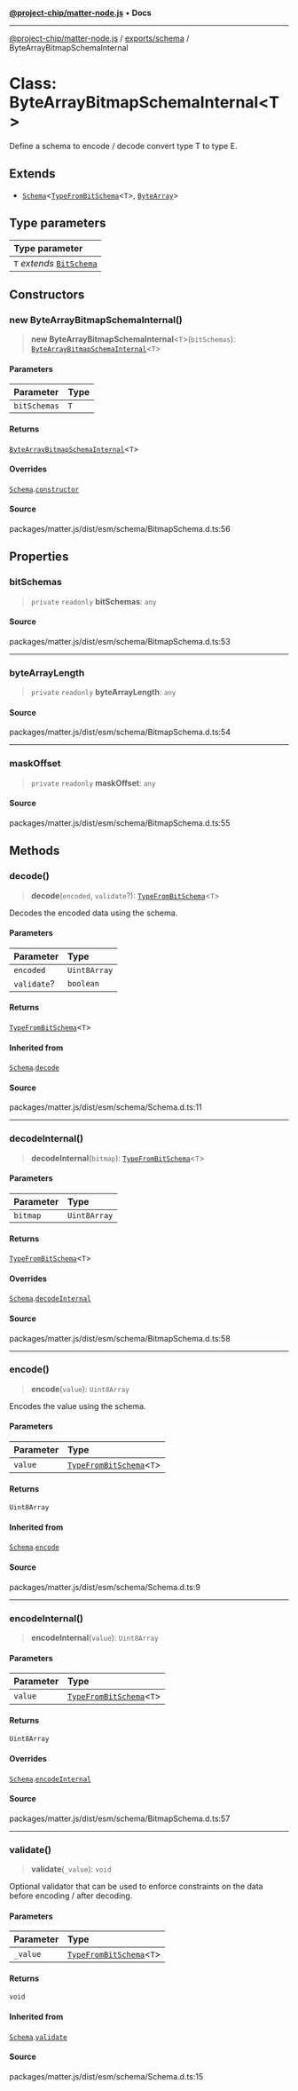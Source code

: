 [**@project-chip/matter-node.js**](../../../README.md) • **Docs**

***

[@project-chip/matter-node.js](../../../modules.md) / [exports/schema](../README.md) / ByteArrayBitmapSchemaInternal

# Class: ByteArrayBitmapSchemaInternal\<T\>

Define a schema to encode / decode convert type T to type E.

## Extends

- [`Schema`](Schema.md)\<[`TypeFromBitSchema`](../README.md#typefrombitschemat)\<`T`\>, [`ByteArray`](../../../util/export/README.md#bytearray)\>

## Type parameters

| Type parameter |
| :------ |
| `T` *extends* [`BitSchema`](../README.md#bitschema) |

## Constructors

### new ByteArrayBitmapSchemaInternal()

> **new ByteArrayBitmapSchemaInternal**\<`T`\>(`bitSchemas`): [`ByteArrayBitmapSchemaInternal`](ByteArrayBitmapSchemaInternal.md)\<`T`\>

#### Parameters

| Parameter | Type |
| :------ | :------ |
| `bitSchemas` | `T` |

#### Returns

[`ByteArrayBitmapSchemaInternal`](ByteArrayBitmapSchemaInternal.md)\<`T`\>

#### Overrides

[`Schema`](Schema.md).[`constructor`](Schema.md#constructors)

#### Source

packages/matter.js/dist/esm/schema/BitmapSchema.d.ts:56

## Properties

### bitSchemas

> `private` `readonly` **bitSchemas**: `any`

#### Source

packages/matter.js/dist/esm/schema/BitmapSchema.d.ts:53

***

### byteArrayLength

> `private` `readonly` **byteArrayLength**: `any`

#### Source

packages/matter.js/dist/esm/schema/BitmapSchema.d.ts:54

***

### maskOffset

> `private` `readonly` **maskOffset**: `any`

#### Source

packages/matter.js/dist/esm/schema/BitmapSchema.d.ts:55

## Methods

### decode()

> **decode**(`encoded`, `validate`?): [`TypeFromBitSchema`](../README.md#typefrombitschemat)\<`T`\>

Decodes the encoded data using the schema.

#### Parameters

| Parameter | Type |
| :------ | :------ |
| `encoded` | `Uint8Array` |
| `validate`? | `boolean` |

#### Returns

[`TypeFromBitSchema`](../README.md#typefrombitschemat)\<`T`\>

#### Inherited from

[`Schema`](Schema.md).[`decode`](Schema.md#decode)

#### Source

packages/matter.js/dist/esm/schema/Schema.d.ts:11

***

### decodeInternal()

> **decodeInternal**(`bitmap`): [`TypeFromBitSchema`](../README.md#typefrombitschemat)\<`T`\>

#### Parameters

| Parameter | Type |
| :------ | :------ |
| `bitmap` | `Uint8Array` |

#### Returns

[`TypeFromBitSchema`](../README.md#typefrombitschemat)\<`T`\>

#### Overrides

[`Schema`](Schema.md).[`decodeInternal`](Schema.md#decodeinternal)

#### Source

packages/matter.js/dist/esm/schema/BitmapSchema.d.ts:58

***

### encode()

> **encode**(`value`): `Uint8Array`

Encodes the value using the schema.

#### Parameters

| Parameter | Type |
| :------ | :------ |
| `value` | [`TypeFromBitSchema`](../README.md#typefrombitschemat)\<`T`\> |

#### Returns

`Uint8Array`

#### Inherited from

[`Schema`](Schema.md).[`encode`](Schema.md#encode)

#### Source

packages/matter.js/dist/esm/schema/Schema.d.ts:9

***

### encodeInternal()

> **encodeInternal**(`value`): `Uint8Array`

#### Parameters

| Parameter | Type |
| :------ | :------ |
| `value` | [`TypeFromBitSchema`](../README.md#typefrombitschemat)\<`T`\> |

#### Returns

`Uint8Array`

#### Overrides

[`Schema`](Schema.md).[`encodeInternal`](Schema.md#encodeinternal)

#### Source

packages/matter.js/dist/esm/schema/BitmapSchema.d.ts:57

***

### validate()

> **validate**(`_value`): `void`

Optional validator that can be used to enforce constraints on the data before encoding / after decoding.

#### Parameters

| Parameter | Type |
| :------ | :------ |
| `_value` | [`TypeFromBitSchema`](../README.md#typefrombitschemat)\<`T`\> |

#### Returns

`void`

#### Inherited from

[`Schema`](Schema.md).[`validate`](Schema.md#validate)

#### Source

packages/matter.js/dist/esm/schema/Schema.d.ts:15
